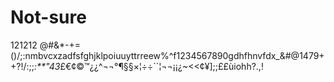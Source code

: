 # Not-sure
121212
@#&*-+=()/;:nmbvcxzadfsfghjklpoiuuyttrreew%^f1234567890gdhfhnvfdx_&#@1479++?!/:;;_:**"43_£€¢©™¿¿^¬¬°¶§§×¦÷÷``¦¬¬¡¡¿~<<¢¥];;££ùiohh?.,! 
